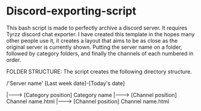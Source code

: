 # Discord-exporting-script
This bash script is made to perfectly archive a discord server. It requires Tyrzz discord chat exporter.
I have created this template in the hopes many other people use it, it creates a layout that aims to be as close as the original server is currently shown. Putting the server name on a folder, followed by category folders, and finally the channels of each numbered in order.

FOLDER STRUCTURE: The script creates the following directory structure.

/'Server name' [Last week date]-[Today's date]

|---> [Category position] Category name
|---> [Channel position] Channel name.html
|---> [Channel position] Channel name.html
